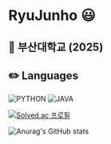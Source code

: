 # RyuJunho :smiley:
## :office: 부산대학교 (2025)


## :pencil2: Languages 
![PYTHON](https://img.shields.io/badge/PYTHON-0696D7?style=plastic&logo=Python&logoColor=white)      ![JAVA](https://img.shields.io/badge/JAVA-007396?style=plastic&logo=Java&logoColor=white)

[![Solved.ac
프로필](http://mazassumnida.wtf/api/v2/generate_badge?boj=20183026)](https://solved.ac/20183026)

![Anurag's GitHub stats](https://github-readme-stats.vercel.app/api?username=RyuJunho&show_icons=true)
